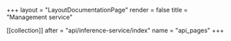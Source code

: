 +++
layout = "LayoutDocumentationPage"
render = false
title = "Management service"

[[collection]]
after = "api/inference-service/index"
name = "api_pages"
+++

